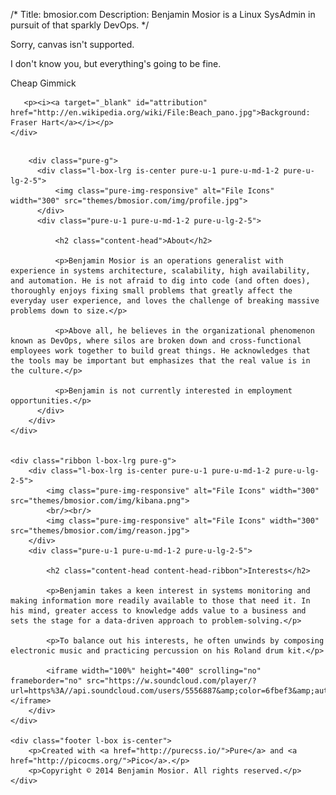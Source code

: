 /*
Title: bmosior.com
Description: Benjamin Mosior is a Linux SysAdmin in pursuit of that sparkly DevOps.
*/
<div class="splash-container">
    <canvas id="canvas">Sorry, canvas isn't supported.</canvas>
    <div class="splash">
      <p class="splash-head">I don't know you, but everything's going to be fine.</p>
      <p><a onclick="confetti()" class="pure-button pure-button-primary">Cheap Gimmick</a></p>

       <p><i><a target="_blank" id="attribution" href="http://en.wikipedia.org/wiki/File:Beach_pano.jpg">Background: Fraser Hart</a></i></p>
    </div>

</div>

<div class="content-wrapper">
    <div class="content l-box-lrg">
        <h2 id="aboutme" class="content-head is-center"><a href="#aboutme" class="pure-button pure-button-primary"><i class="fa fa-angle-double-down"></i></a></h2>

        <div class="pure-g">
          <div class="l-box-lrg is-center pure-u-1 pure-u-md-1-2 pure-u-lg-2-5">
              <img class="pure-img-responsive" alt="File Icons" width="300" src="themes/bmosior.com/img/profile.jpg">
          </div>
          <div class="pure-u-1 pure-u-md-1-2 pure-u-lg-2-5">

              <h2 class="content-head">About</h2>

              <p>Benjamin Mosior is an operations generalist with experience in systems architecture, scalability, high availability, and automation. He is not afraid to dig into code (and often does), thoroughly enjoys fixing small problems that greatly affect the everyday user experience, and loves the challenge of breaking massive problems down to size.</p>

              <p>Above all, he believes in the organizational phenomenon known as DevOps, where silos are broken down and cross-functional employees work together to build great things. He acknowledges that the tools may be important but emphasizes that the real value is in the culture.</p>

              <p>Benjamin is not currently interested in employment opportunities.</p>
          </div>
        </div>
    </div>


    <div class="ribbon l-box-lrg pure-g">
        <div class="l-box-lrg is-center pure-u-1 pure-u-md-1-2 pure-u-lg-2-5">
            <img class="pure-img-responsive" alt="File Icons" width="300" src="themes/bmosior.com/img/kibana.png">
            <br/><br/>
            <img class="pure-img-responsive" alt="File Icons" width="300" src="themes/bmosior.com/img/reason.jpg">
        </div>
        <div class="pure-u-1 pure-u-md-1-2 pure-u-lg-2-5">

            <h2 class="content-head content-head-ribbon">Interests</h2>

            <p>Benjamin takes a keen interest in systems monitoring and making information more readily available to those that need it. In his mind, greater access to knowledge adds value to a business and sets the stage for a data-driven approach to problem-solving.</p>

            <p>To balance out his interests, he often unwinds by composing electronic music and practicing percussion on his Roland drum kit.</p>

            <iframe width="100%" height="400" scrolling="no" frameborder="no" src="https://w.soundcloud.com/player/?url=https%3A//api.soundcloud.com/users/5556887&amp;color=6fbef3&amp;auto_play=false&amp;hide_related=false&amp;show_comments=true&amp;show_user=true&amp;show_reposts=false"></iframe>
        </div>
    </div>

    <div class="footer l-box is-center">
        <p>Created with <a href="http://purecss.io/">Pure</a> and <a href="http://picocms.org/">Pico</a>.</p>
        <p>Copyright © 2014 Benjamin Mosior. All rights reserved.</p>
    </div>

</div>
